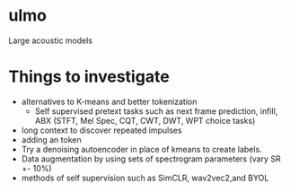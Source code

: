 # ulmo
Large acoustic models

# Things to investigate
- alternatives to K-means and better tokenization
  - Self supervised pretext tasks such as next frame prediction, infill, ABX (STFT, Mel Spec, CQT, CWT, DWT, WPT choice tasks)
- long context to discover repeated impulses
- adding an <UNK> token 
- Try a denoising autoencoder in place of kmeans to create labels.
- Data augmentation by using sets of spectrogram parameters (vary SR +- 10%)
- methods of self supervision such as SimCLR, wav2vec2,and BYOL

